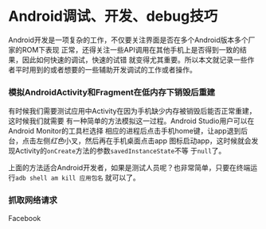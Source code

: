 # Android调试、开发、debug技巧
Android开发是一项复杂的工作，不仅要关注界面是否在多个Android版本多个厂家的ROM下表现
正常，还得关注一些API调用在其他手机上是否得到一致的结果，因此如何快速的调试，快速的试错
就变得尤其重要。所以本文就记录一些作者平时用到的或者想要的一些辅助开发调试的工作或者操作。

### 模拟AndroidActivity和Fragment在低内存下销毁后重建
有时候我们需要测试应用中Activity在因为手机缺少内存被销毁后能否正常重建，这时候我们就需要
有一种简单的方法模拟这一过程。Android Studio用户可以在Android Monitor的工具栏选择
相应的进程后点击手机home键，让app退到后台，点击左侧*红色*小叉，然后再在手机桌面点击app
图标启动app，这时候就会发现Activity的`onCreate`方法的参数`savedInstanceState`不等
于`null`了。

上面的方法适合Android开发者，如果是测试人员呢？也非常简单，只要在终端运行`adb shell am kill 应用包名`
就可以了。

### 抓取网络请求
Facebook